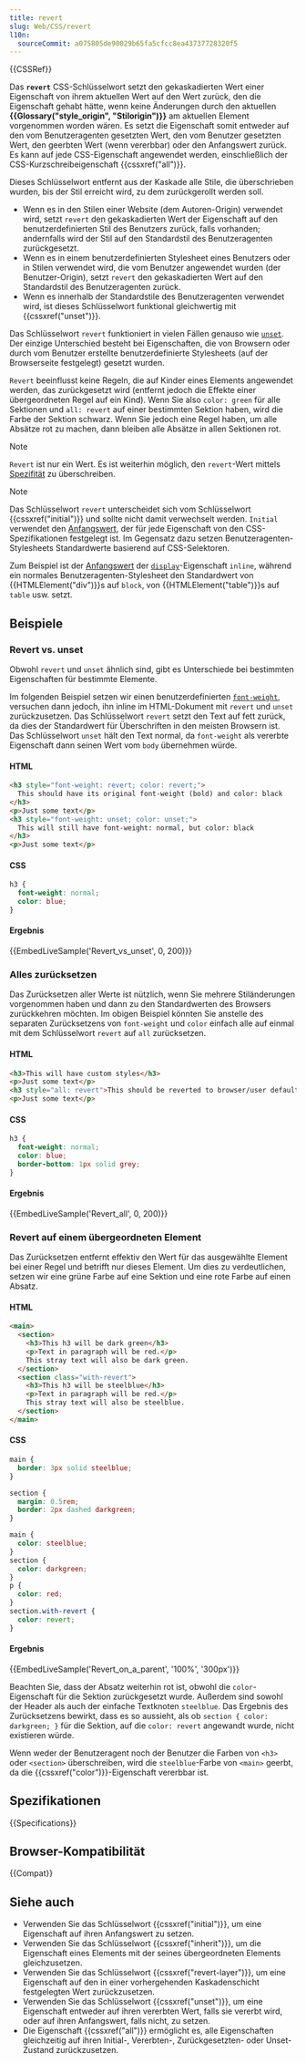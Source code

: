 ```yaml
---
title: revert
slug: Web/CSS/revert
l10n:
  sourceCommit: a075805de90029b65fa5cfcc8ea43737728320f5
---
```


{{CSSRef}}

Das **`revert`** CSS-Schlüsselwort setzt den gekaskadierten Wert einer Eigenschaft von ihrem aktuellen Wert auf den Wert zurück, den die Eigenschaft gehabt hätte, wenn keine Änderungen durch den aktuellen **{{Glossary("style_origin", "Stilorigin")}}** am aktuellen Element vorgenommen worden wären. Es setzt die Eigenschaft somit entweder auf den vom Benutzeragenten gesetzten Wert, den vom Benutzer gesetzten Wert, den geerbten Wert (wenn vererbbar) oder den Anfangswert zurück. Es kann auf jede CSS-Eigenschaft angewendet werden, einschließlich der CSS-Kurzschreibeigenschaft {{cssxref("all")}}.

Dieses Schlüsselwort entfernt aus der Kaskade alle Stile, die überschrieben wurden, bis der Stil erreicht wird, zu dem zurückgerollt werden soll.

- Wenn es in den Stilen einer Website (dem Autoren-Origin) verwendet wird, setzt `revert` den gekaskadierten Wert der Eigenschaft auf den benutzerdefinierten Stil des Benutzers zurück, falls vorhanden; andernfalls wird der Stil auf den Standardstil des Benutzeragenten zurückgesetzt.
- Wenn es in einem benutzerdefinierten Stylesheet eines Benutzers oder in Stilen verwendet wird, die vom Benutzer angewendet wurden (der Benutzer-Origin), setzt `revert` den gekaskadierten Wert auf den Standardstil des Benutzeragenten zurück.
- Wenn es innerhalb der Standardstile des Benutzeragenten verwendet wird, ist dieses Schlüsselwort funktional gleichwertig mit {{cssxref("unset")}}.

Das Schlüsselwort `revert` funktioniert in vielen Fällen genauso wie [`unset`](/de/docs/Web/CSS/unset). Der einzige Unterschied besteht bei Eigenschaften, die von Browsern oder durch vom Benutzer erstellte benutzerdefinierte Stylesheets (auf der Browserseite festgelegt) gesetzt wurden.

`Revert` beeinflusst keine Regeln, die auf Kinder eines Elements angewendet werden, das zurückgesetzt wird (entfernt jedoch die Effekte einer übergeordneten Regel auf ein Kind). Wenn Sie also `color: green` für alle Sektionen und `all: revert` auf einer bestimmten Sektion haben, wird die Farbe der Sektion schwarz. Wenn Sie jedoch eine Regel haben, um alle Absätze rot zu machen, dann bleiben alle Absätze in allen Sektionen rot.

> [!NOTE]
> `Revert` ist nur ein Wert. Es ist weiterhin möglich, den `revert`-Wert mittels [Spezifität](/de/docs/Web/CSS/CSS_cascade/Specificity) zu überschreiben.

> [!NOTE]
> Das Schlüsselwort `revert` unterscheidet sich vom Schlüsselwort {{cssxref("initial")}} und sollte nicht damit verwechselt werden. `Initial` verwendet den [Anfangswert](/de/docs/Web/CSS/CSS_cascade/initial_value), der für jede Eigenschaft von den CSS-Spezifikationen festgelegt ist. Im Gegensatz dazu setzen Benutzeragenten-Stylesheets Standardwerte basierend auf CSS-Selektoren.
>
> Zum Beispiel ist der [Anfangswert](/de/docs/Web/CSS/CSS_cascade/initial_value) der [`display`](/de/docs/Web/CSS/display#formal_definition)-Eigenschaft `inline`, während ein normales Benutzeragenten-Stylesheet den Standardwert von {{HTMLElement("div")}}s auf `block`, von {{HTMLElement("table")}}s auf `table` usw. setzt.

## Beispiele

### Revert vs. unset

Obwohl `revert` und `unset` ähnlich sind, gibt es Unterschiede bei bestimmten Eigenschaften für bestimmte Elemente.

Im folgenden Beispiel setzen wir einen benutzerdefinierten [`font-weight`](/de/docs/Web/CSS/font-weight#formal_definition), versuchen dann jedoch, ihn inline im HTML-Dokument mit `revert` und `unset` zurückzusetzen. Das Schlüsselwort `revert` setzt den Text auf fett zurück, da dies der Standardwert für Überschriften in den meisten Browsern ist. Das Schlüsselwort `unset` hält den Text normal, da `font-weight` als vererbte Eigenschaft dann seinen Wert vom `body` übernehmen würde.

#### HTML

```html
<h3 style="font-weight: revert; color: revert;">
  This should have its original font-weight (bold) and color: black
</h3>
<p>Just some text</p>
<h3 style="font-weight: unset; color: unset;">
  This will still have font-weight: normal, but color: black
</h3>
<p>Just some text</p>
```

#### CSS

```css
h3 {
  font-weight: normal;
  color: blue;
}
```

#### Ergebnis

{{EmbedLiveSample('Revert_vs_unset', 0, 200)}}

### Alles zurücksetzen

Das Zurücksetzen aller Werte ist nützlich, wenn Sie mehrere Stiländerungen vorgenommen haben und dann zu den Standardwerten des Browsers zurückkehren möchten. Im obigen Beispiel könnten Sie anstelle des separaten Zurücksetzens von `font-weight` und `color` einfach alle auf einmal mit dem Schlüsselwort `revert` auf `all` zurücksetzen.

#### HTML

```html
<h3>This will have custom styles</h3>
<p>Just some text</p>
<h3 style="all: revert">This should be reverted to browser/user defaults.</h3>
<p>Just some text</p>
```

#### CSS

```css
h3 {
  font-weight: normal;
  color: blue;
  border-bottom: 1px solid grey;
}
```

#### Ergebnis

{{EmbedLiveSample('Revert_all', 0, 200)}}

### Revert auf einem übergeordneten Element

Das Zurücksetzen entfernt effektiv den Wert für das ausgewählte Element bei einer Regel und betrifft nur dieses Element. Um dies zu verdeutlichen, setzen wir eine grüne Farbe auf eine Sektion und eine rote Farbe auf einen Absatz.

#### HTML

```html
<main>
  <section>
    <h3>This h3 will be dark green</h3>
    <p>Text in paragraph will be red.</p>
    This stray text will also be dark green.
  </section>
  <section class="with-revert">
    <h3>This h3 will be steelblue</h3>
    <p>Text in paragraph will be red.</p>
    This stray text will also be steelblue.
  </section>
</main>
```

#### CSS

```css hidden
main {
  border: 3px solid steelblue;
}

section {
  margin: 0.5rem;
  border: 2px dashed darkgreen;
}
```

```css
main {
  color: steelblue;
}
section {
  color: darkgreen;
}
p {
  color: red;
}
section.with-revert {
  color: revert;
}
```

#### Ergebnis

{{EmbedLiveSample('Revert_on_a_parent', '100%', '300px')}}

Beachten Sie, dass der Absatz weiterhin rot ist, obwohl die `color`-Eigenschaft für die Sektion zurückgesetzt wurde. Außerdem sind sowohl der Header als auch der einfache Textknoten `steelblue`. Das Ergebnis des Zurücksetzens bewirkt, dass es so aussieht, als ob `section { color: darkgreen; }` für die Sektion, auf die `color: revert` angewandt wurde, nicht existieren würde.

Wenn weder der Benutzeragent noch der Benutzer die Farben von `<h3>` oder `<section>` überschreiben, wird die `steelblue`-Farbe von `<main>` geerbt, da die {{cssxref("color")}}-Eigenschaft vererbbar ist.

## Spezifikationen

{{Specifications}}

## Browser-Kompatibilität

{{Compat}}

## Siehe auch

- Verwenden Sie das Schlüsselwort {{cssxref("initial")}}, um eine Eigenschaft auf ihren Anfangswert zu setzen.
- Verwenden Sie das Schlüsselwort {{cssxref("inherit")}}, um die Eigenschaft eines Elements mit der seines übergeordneten Elements gleichzusetzen.
- Verwenden Sie das Schlüsselwort {{cssxref("revert-layer")}}, um eine Eigenschaft auf den in einer vorhergehenden Kaskadenschicht festgelegten Wert zurückzusetzen.
- Verwenden Sie das Schlüsselwort {{cssxref("unset")}}, um eine Eigenschaft entweder auf ihren vererbten Wert, falls sie vererbt wird, oder auf ihren Anfangswert, falls nicht, zu setzen.
- Die Eigenschaft {{cssxref("all")}} ermöglicht es, alle Eigenschaften gleichzeitig auf ihren Initial-, Vererbten-, Zurückgesetzten- oder Unset-Zustand zurückzusetzen.
